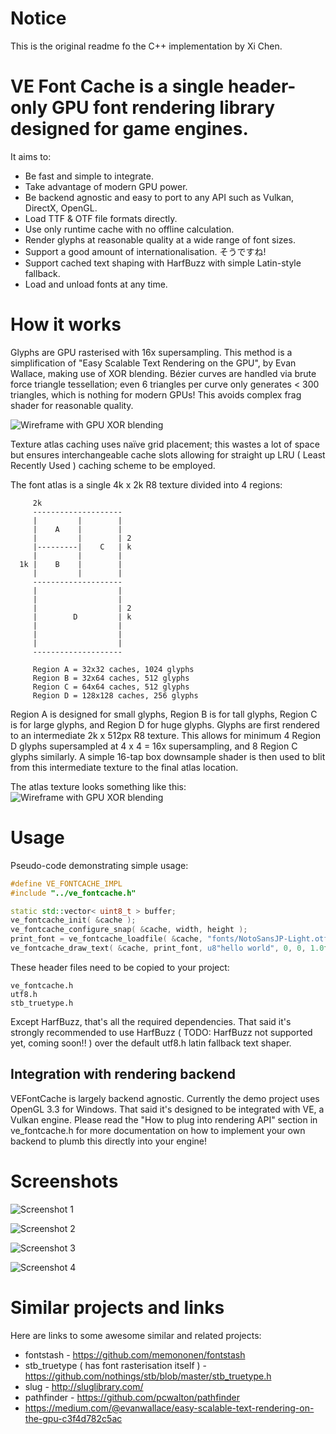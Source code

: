 # Notice

This is the original readme fo the C++ implementation by Xi Chen.

# VE Font Cache is a single header-only GPU font rendering library designed for game engines.

It aims to:
 * Be fast and simple to integrate.
 * Take advantage of modern GPU power.
 * Be backend agnostic and easy to port to any API such as Vulkan, DirectX, OpenGL.
 * Load TTF & OTF file formats directly.
 * Use only runtime cache with no offline calculation.
 * Render glyphs at reasonable quality at a wide range of font sizes.
 * Support a good amount of internationalisation. そうですね!
 * Support cached text shaping with HarfBuzz with simple Latin-style fallback.
 * Load and unload fonts at any time.

# How it works

Glyphs are GPU rasterised with 16x supersampling. This method is a simplification of "Easy Scalable Text Rendering on the GPU",
by Evan Wallace, making use of XOR blending. Bézier curves are handled via brute force triangle tessellation; even 6 triangles per
curve only generates < 300 triangles, which is nothing for modern GPUs! This avoids complex frag shader for reasonable quality.

![Wireframe with GPU XOR blending](images/wireframe.png)

Texture atlas caching uses naïve grid placement; this wastes a lot of space but ensures interchangeable cache slots allowing for
straight up LRU ( Least Recently Used ) caching scheme to be employed.

The font atlas is a single 4k x 2k R8 texture divided into 4 regions:

```
     2k
     --------------------
     |         |        |
     |    A    |        |
     |         |        | 2
     |---------|    C   | k  
     |         |        |
  1k |    B    |        |
     |         |        |
     --------------------
     |                  |
     |                  |
     |                  | 2
     |        D         | k  
     |                  |
     |                  |
     |                  |
     --------------------        
               
     Region A = 32x32 caches, 1024 glyphs
     Region B = 32x64 caches, 512 glyphs
     Region C = 64x64 caches, 512 glyphs
     Region D = 128x128 caches, 256 glyphs
```

Region A is designed for small glyphs, Region B is for tall glyphs, Region C is for large glyphs, and Region D for huge glyphs.
Glyphs are first rendered to an intermediate 2k x 512px R8 texture. This allows for minimum 4 Region D glyphs supersampled at
4 x 4 = 16x supersampling, and 8 Region C glyphs similarly. A simple 16-tap box downsample shader is then used to blit from this
intermediate texture to the final atlas location.

The atlas texture looks something like this:
![Wireframe with GPU XOR blending](images/atlas_small.png)

# Usage

Pseudo-code demonstrating simple usage:
```cpp
#define VE_FONTCACHE_IMPL
#include "../ve_fontcache.h"

static std::vector< uint8_t > buffer;
ve_fontcache_init( &cache );
ve_fontcache_configure_snap( &cache, width, height );
print_font = ve_fontcache_loadfile( &cache, "fonts/NotoSansJP-Light.otf", buffer, 19.0f );
ve_fontcache_draw_text( &cache, print_font, u8"hello world", 0, 0, 1.0f / width,  1.0f / height );
```

These header files need to be copied to your project:
```
ve_fontcache.h
utf8.h
stb_truetype.h
```

Except HarfBuzz, that's all the required dependencies. That said it's strongly recommended
to use HarfBuzz ( TODO: HarfBuzz not supported yet, coming soon!! ) over the default utf8.h latin
fallback text shaper.

## Integration with rendering backend

VEFontCache is largely backend agnostic. Currently the demo project uses OpenGL 3.3 for Windows.
That said it's designed to be integrated with VE, a Vulkan engine.
Please read the "How to plug into rendering API" section in ve_fontcache.h for more documentation
on how to implement your own backend to plumb this directly into your engine!

# Screenshots

![Screenshot 1](images/ve_fontcache_demo1.png)

![Screenshot 2](images/ve_fontcache_demo2.png)

![Screenshot 3](images/raincode.png)

![Screenshot 4](images/ve_fontcache_pressure_test.gif)

# Similar projects and links

Here are links to some awesome similar and related projects:
* fontstash - https://github.com/memononen/fontstash
* stb_truetype ( has font rasterisation itself ) - https://github.com/nothings/stb/blob/master/stb_truetype.h
* slug - http://sluglibrary.com/
* pathfinder - https://github.com/pcwalton/pathfinder
* https://medium.com/@evanwallace/easy-scalable-text-rendering-on-the-gpu-c3f4d782c5ac
